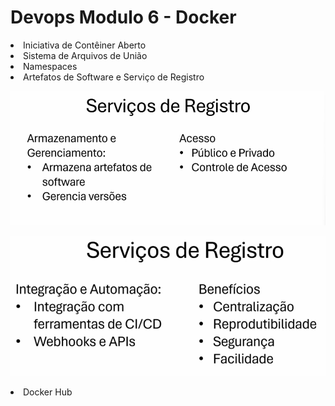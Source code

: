 # Devops Modulo 6 - Docker

<li>Iniciativa de Contêiner Aberto
<li>Sistema de Arquivos de União
<li>Namespaces
<li>Artefatos de Software e Serviço de Registro

![alt text](image.png)

![alt text](image-1.png)

<li>Docker Hub